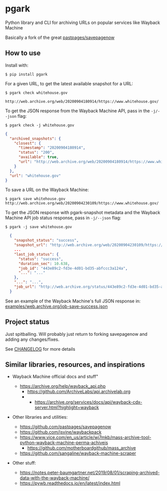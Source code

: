 pgark
=====

Python library and CLI for archiving URLs on popular services like
Wayback Machine

Basically a fork of the great
[pastpages/savepagenow](https://github.com/pastpages/savepagenow)

How to use
----------

Install with:

    $ pip install pgark

For a given URL, to get the latest available snapshot for a URL:

    $ pgark check whitehouse.gov

    http://web.archive.org/web/20200904180914/https://www.whitehouse.gov/

To get the JSON response from the Wayback Machine API, pass in the
`-j/--json` flag:

    $ pgark check -j whitehouse.gov


```json
{
  "archived_snapshots": {
    "closest": {
      "timestamp": "20200904180914",
      "status": "200",
      "available": true,
      "url": "http://web.archive.org/web/20200904180914/https://www.whitehouse.gov/"
    }
  },
  "url": "whitehouse.gov"
}
```


To save a URL on the Wayback Machine:

    $ pgark save whitehouse.gov
    http://web.archive.org/web/20200904230109/https://www.whitehouse.gov/

To get the JSON response with pgark-snapshot metadata and the Wayback
Machine API job status response, pass in `-j/--json` flag:

    $ pgark -j save whitehouse.gov

```json
  {
    "snapshot_status": "success",
    "snapshot_url": "http://web.archive.org/web/20200904230109/https://www.whitehouse.gov/",
    ...
    "last_job_status": {
      "status": "success",
      "duration_sec": 10.638,
      "job_id": "443e89c2-fd3e-4d01-bd35-abfccc3a124a",
      "...": "..."
    },
    "...": "...",
    "job_url": "http://web.archive.org/status/443e89c2-fd3e-4d01-bd35-abfccc3a124a"
  }
```

See an example of the Wayback Machine\'s full JSON response in:
[examples/web.archive.org/job-save-success.json](examples/web.archive.org/job-save-success.json)

Project status
--------------

Just spitballing. Will probably just return to forking savepagenow and
adding any changes/fixes.

See [CHANGELOG](CHANGELOG.rst) for more details

Similar libraries, resources, and inspirations
----------------------------------------------


- Wayback Machine official docs and stuff"
    - https://archive.org/help/wayback_api.php
        - https://github.com/ArchiveLabs/api.archivelab.org
        - - https://archive.org/services/docs/api/wayback-cdx-server.html?highlight=wayback


- Other libraries and utilities:
    - https://github.com/pastpages/savepagenow
    - https://github.com/jsvine/waybackpack
    - https://www.vice.com/en_us/article/wj7mkb/mass-archive-tool-python-wayback-machine-perma-achiveis
      + https://github.com/motherboardgithub/mass_archive
    - https://github.com/sangaline/wayback-machine-scraper


- Other stuff:
    - https://notes.peter-baumgartner.net/2019/08/01/scraping-archived-data-with-the-wayback-machine/
    - https://pywb.readthedocs.io/en/latest/index.html
